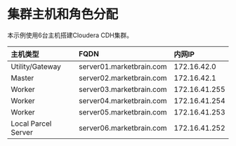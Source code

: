 集群主机和角色分配
================================================================================
本示例使用6台主机搭建Cloudera CDH集群。

| 主机类型 | FQDN | 内网IP |
| :------------- | :------------- | :------------- |
| Utility/Gateway | server01.marketbrain.com | 172.16.42.0 |
| Master | server02.marketbrain.com | 172.16.42.1 |
| Worker | server03.marketbrain.com | 172.16.41.255 |
| Worker | server04.marketbrain.com | 172.16.41.254 |
| Worker | server05.marketbrain.com | 172.16.41.253 |
| Local Parcel Server | server06.marketbrain.com | 172.16.41.252 |
